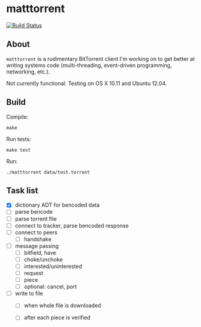 # matttorrent

[![Build
Status](https://travis-ci.org/mattwestrik/matttorrent.svg?branch=master)](https://travis-ci.org/mattwestrik/matttorrent)

## About

`matttorrent` is a rudimentary BitTorrent client I'm working on to get better at 
writing systems code (multi-threading, event-driven programming, networking,
etc.).

Not currently functional.
Testing on OS X 10.11 and Ubuntu 12.04.


## Build

Compile:
````
make
````

Run tests:
````
make test
````

Run:
````
./matttorrent data/test.torrent
````


## Task list

- [x] dictionary ADT for bencoded data
- [ ] parse bencode
- [ ] parse torrent file
- [ ] connect to tracker, parse bencoded response
- [ ] connect to peers
  - [ ] handshake 
- [ ] message passing
  - [ ] bitfield, have
  - [ ] choke/unchoke
  - [ ] interested/uninterested
  - [ ] request
  - [ ] piece
  - [ ] optional: cancel, port
- [ ] write to file
  - [ ] when whole file is downloaded
  - [ ] after each piece is verified

